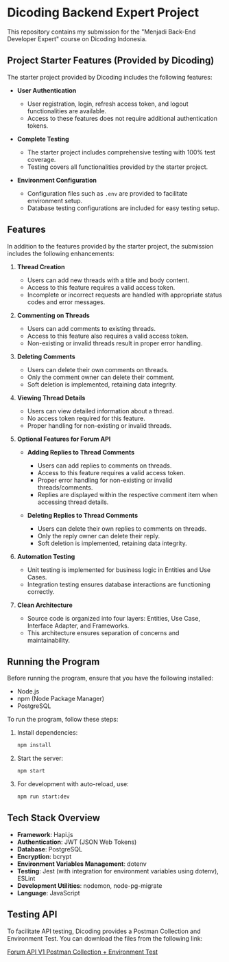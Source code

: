 # Dicoding Backend Expert Project

This repository contains my submission for the "Menjadi Back-End Developer Expert" course on Dicoding Indonesia.

## Project Starter Features (Provided by Dicoding)

The starter project provided by Dicoding includes the following features:

- **User Authentication**
  - User registration, login, refresh access token, and logout functionalities are available.
  - Access to these features does not require additional authentication tokens.

- **Complete Testing**
  - The starter project includes comprehensive testing with 100% test coverage.
  - Testing covers all functionalities provided by the starter project.

- **Environment Configuration**
  - Configuration files such as `.env` are provided to facilitate environment setup.
  - Database testing configurations are included for easy testing setup.

## Features

In addition to the features provided by the starter project, the submission includes the following enhancements:

1. **Thread Creation**
   - Users can add new threads with a title and body content.
   - Access to this feature requires a valid access token.
   - Incomplete or incorrect requests are handled with appropriate status codes and error messages.

2. **Commenting on Threads**
   - Users can add comments to existing threads.
   - Access to this feature also requires a valid access token.
   - Non-existing or invalid threads result in proper error handling.

3. **Deleting Comments**
   - Users can delete their own comments on threads.
   - Only the comment owner can delete their comment.
   - Soft deletion is implemented, retaining data integrity.

4. **Viewing Thread Details**
   - Users can view detailed information about a thread.
   - No access token required for this feature.
   - Proper handling for non-existing or invalid threads.

5. **Optional Features for Forum API**

    - **Adding Replies to Thread Comments**
      - Users can add replies to comments on threads.
      - Access to this feature requires a valid access token.
      - Proper error handling for non-existing or invalid threads/comments.
      - Replies are displayed within the respective comment item when accessing thread details.

    - **Deleting Replies to Thread Comments**
      - Users can delete their own replies to comments on threads.
      - Only the reply owner can delete their reply.
      - Soft deletion is implemented, retaining data integrity.

6. **Automation Testing**
   - Unit testing is implemented for business logic in Entities and Use Cases.
   - Integration testing ensures database interactions are functioning correctly.

7. **Clean Architecture**
   - Source code is organized into four layers: Entities, Use Case, Interface Adapter, and Frameworks.
   - This architecture ensures separation of concerns and maintainability.

## Running the Program

Before running the program, ensure that you have the following installed:

- Node.js
- npm (Node Package Manager)
- PostgreSQL

To run the program, follow these steps:

1. Install dependencies:
   ```bash
   npm install
   ```

2. Start the server:
   ```bash
   npm start
   ```

3. For development with auto-reload, use:
   ```bash
   npm run start:dev
   ```

## Tech Stack Overview

- **Framework**: Hapi.js
- **Authentication**: JWT (JSON Web Tokens)
- **Database**: PostgreSQL
- **Encryption**: bcrypt
- **Environment Variables Management**: dotenv
- **Testing**: Jest (with integration for environment variables using dotenv), ESLint
- **Development Utilities**: nodemon, node-pg-migrate
- **Language**: JavaScript

## Testing API

To facilitate API testing, Dicoding provides a Postman Collection and Environment Test. You can download the files from the following link:

[Forum API V1 Postman Collection + Environment Test](https://github.com/dicodingacademy/a276-backend-expert-labs/raw/099-shared-content/shared-content/03-submission-content/01-Forum-API-V1/Forum%20API%20V1%20Test.zip)
